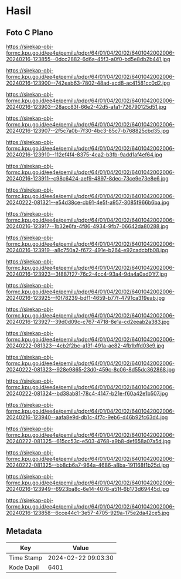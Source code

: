 # Hasil

## Foto C Plano

https://sirekap-obj-formc.kpu.go.id/ee4e/pemilu/pdpr/64/01/04/20/02/6401042002006-20240216-123855--0dcc2882-6d6a-45f3-a0f0-bd5e8db2b441.jpg

https://sirekap-obj-formc.kpu.go.id/ee4e/pemilu/pdpr/64/01/04/20/02/6401042002006-20240216-123900--742eab63-7802-48ad-acd8-ac41581cc0d2.jpg

https://sirekap-obj-formc.kpu.go.id/ee4e/pemilu/pdpr/64/01/04/20/02/6401042002006-20240216-123903--28acc83f-66e2-42d5-afa1-726790125d51.jpg

https://sirekap-obj-formc.kpu.go.id/ee4e/pemilu/pdpr/64/01/04/20/02/6401042002006-20240216-123907--2f5c7a0b-7f30-4bc3-85c7-b768825cbd35.jpg

https://sirekap-obj-formc.kpu.go.id/ee4e/pemilu/pdpr/64/01/04/20/02/6401042002006-20240216-123910--112ef4f4-8375-4ca2-b3fb-9add1af4ef64.jpg

https://sirekap-obj-formc.kpu.go.id/ee4e/pemilu/pdpr/64/01/04/20/02/6401042002006-20240216-123911--c98c6424-aef9-4897-8dec-73ce9e73e8e6.jpg

https://sirekap-obj-formc.kpu.go.id/ee4e/pemilu/pdpr/64/01/04/20/02/6401042002006-20240222-081321--e54d38ce-cb91-4e5f-a957-3085f966b6ba.jpg

https://sirekap-obj-formc.kpu.go.id/ee4e/pemilu/pdpr/64/01/04/20/02/6401042002006-20240216-123917--1b32e6fa-4f86-4934-9fb7-06642da80288.jpg

https://sirekap-obj-formc.kpu.go.id/ee4e/pemilu/pdpr/64/01/04/20/02/6401042002006-20240216-123919--a8c750a2-f672-491e-b264-e92cadcbfb08.jpg

https://sirekap-obj-formc.kpu.go.id/ee4e/pemilu/pdpr/64/01/04/20/02/6401042002006-20240216-123923--3f887f27-76c2-4cc4-93a4-9da4a0ad01f7.jpg

https://sirekap-obj-formc.kpu.go.id/ee4e/pemilu/pdpr/64/01/04/20/02/6401042002006-20240216-123925--f0f78239-bdf1-4659-b77f-4791ca319eab.jpg

https://sirekap-obj-formc.kpu.go.id/ee4e/pemilu/pdpr/64/01/04/20/02/6401042002006-20240216-123927--39d0d09c-c767-4718-8e1a-cd2eeab2a383.jpg

https://sirekap-obj-formc.kpu.go.id/ee4e/pemilu/pdpr/64/01/04/20/02/6401042002006-20240222-081323--4cb2f2bc-a13f-491a-ae82-4fb1bffd03e9.jpg

https://sirekap-obj-formc.kpu.go.id/ee4e/pemilu/pdpr/64/01/04/20/02/6401042002006-20240222-081323--928e9865-23d0-459c-8c06-8d55dc362868.jpg

https://sirekap-obj-formc.kpu.go.id/ee4e/pemilu/pdpr/64/01/04/20/02/6401042002006-20240222-081324--bd38ab81-78c4-4147-b21e-f60a42e1b507.jpg

https://sirekap-obj-formc.kpu.go.id/ee4e/pemilu/pdpr/64/01/04/20/02/6401042002006-20240216-123940--aafa8e9d-db1c-4f7c-9eb6-d46b92fc63d4.jpg

https://sirekap-obj-formc.kpu.go.id/ee4e/pemilu/pdpr/64/01/04/20/02/6401042002006-20240222-081325--615cc53c-e503-4768-a9b8-def658a07a5d.jpg

https://sirekap-obj-formc.kpu.go.id/ee4e/pemilu/pdpr/64/01/04/20/02/6401042002006-20240222-081325--bb8cb6a7-964a-4686-a8ba-191168f1b25d.jpg

https://sirekap-obj-formc.kpu.go.id/ee4e/pemilu/pdpr/64/01/04/20/02/6401042002006-20240216-123949--6923ba8c-6e14-4078-a51f-6b173d69445d.jpg

https://sirekap-obj-formc.kpu.go.id/ee4e/pemilu/pdpr/64/01/04/20/02/6401042002006-20240216-123858--6cce44c1-3e57-4705-929a-175e2da42ce5.jpg


## Metadata

| Key        | Value               |
| ---------- | ------------------- |
| Time Stamp | 2024-02-22 09:03:30 |
| Kode Dapil | 6401                |



